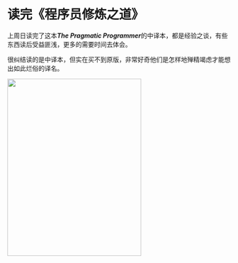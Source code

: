 # 读完《程序员修炼之道》

上周日读完了这本<strong><em>The Pragmatic Programmer</em></strong>的中译本，都是经验之谈，有些东西读后受益匪浅，更多的需要时间去体会。

很纠结读的是中译本，但实在买不到原版，非常好奇他们是怎样地殚精竭虑才能想出如此烂俗的译名。

<a href="http://picasaweb.google.com/lh/photo/jtr_krg4zxuQ2SjAY6_msw?feat=embedwebsite"><img src="http://lh4.ggpht.com/_ceUJ_lBTHzc/TSxhb6t4awI/AAAAAAAABiQ/YDce_zvQreQ/s400/%E7%A8%8B%E5%BA%8F%E5%91%98%E4%BF%AE%E7%82%BC%E4%B9%8B%E9%81%93_crop1.jpg" height="400" width="302" /></a>

